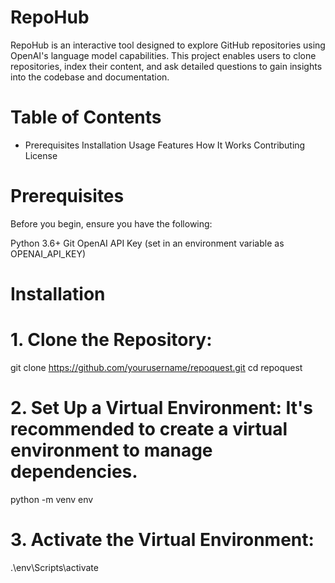 # RepoHub
RepoHub is an interactive tool designed to explore GitHub repositories using OpenAI's language model capabilities. This project enables users to clone repositories, index their content, and ask detailed questions to gain insights into the codebase and documentation.

# Table of Contents
* Prerequisites
Installation
Usage
Features
How It Works
Contributing
License

# Prerequisites
Before you begin, ensure you have the following:

Python 3.6+
Git
OpenAI API Key (set in an environment variable as OPENAI_API_KEY)

# Installation

# 1. Clone the Repository:
git clone https://github.com/yourusername/repoquest.git
cd repoquest
# 2. Set Up a Virtual Environment: It's recommended to create a virtual environment to manage dependencies.
python -m venv env

# 3. Activate the Virtual Environment:
.\env\Scripts\activate

